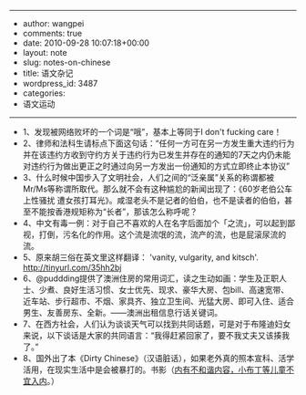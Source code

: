 - --
- author: wangpei
- comments: true
- date: 2010-09-28 10:07:18+00:00
- layout: note
- slug: notes-on-chinese
- title: 语文杂记
- wordpress_id: 3487
- categories:
- 语文运动
- --
- 1、发现被网络败坏的一个词是“哦”，基本上等同于I don't fucking care！
- 2、律师和法科生请标点下面这句话：“任何一方可在另一方发生重大违约行为并在该违约方收到守约方关于违约行为已发生并存在的通知的7天之内仍未能对违约行为做出更正之时通过向另一方发出一份通知的方式立即终止本协议”
- 3、什么时候中国步入了文明社会，人们之间的“泛亲属”关系的称谓都被Mr/Ms等称谓所取代。那么就不会有这种尴尬的新闻出现了：《60岁老伯公车上性骚扰 遭女孩打耳光》。咸湿老头不是记者的伯伯，也不是读者的伯伯，甚至不能按香港规矩称为“长者”，那该怎么称呼呢？
- 4、中文有毒一例：对于自己不喜欢的人在名字后面加个「之流」，可以起到鄙视，打倒，污名化的作用。这个流是流氓的流，流产的流，也是屁滚尿流的流。 
- 5、原来胡三俗在英文里这样翻译： 'vanity, vulgarity, and kitsch'. http://tinyurl.com/35hh2bj
- 6、@puddding提供了澳洲住房的常用词汇，读之生动如画：学生及正职人士、少煮、良好生活习惯、女士优先、现求、豪华大房、包bill、高速宽带、近车站、步行超市、不烟、家具齐、独立卫生间、光猛大房、即可入住、适合男生、友善房东、全新。——澳洲出租信息行话关键词。
- 7、在西方社会，人们认为谈谈天气可以找到共同话题，可是对于布隆迪妇女来说，以下谈话是大家的共同语言：“我得赶紧回家了，要不我丈夫又该揍我了。”
- 8、国外出了本《Dirty Chinese》（汉语脏话），如果老外真的照本宣科、活学活用，在现实生活中是会被暴打的。书影（[内有不和谐内容，小布丁等儿童不宜入内](http://www.xici.net/d130430458.htm)。）

